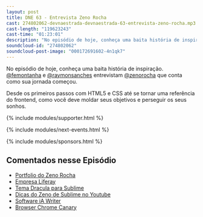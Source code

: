 ```yaml
---
layout: post
title: DNE 63 - Entrevista Zeno Rocha
cast: 274802062-devnaestrada-devnaestrada-63-entrevista-zeno-rocha.mp3
cast-length: "119623243"
cast-time: "01:23:01"
description: "No episódio de hoje, conheça uma baita história de inspiração. @femontanha e @raymonsanches entrevistam @zenorocha que conta como sua jornada começou."
soundcloud-id: "274802062"
soundcloud-post-image: "000172691602-4n1qk7"
---
```


No episódio de hoje, conheça uma baita história de inspiração. [@femontanha](http://twitter.com/femontanha) e [@raymonsanches](http://twitter.com/raymonsanches) entrevistam [@zenorocha](http://twitter.com/zenorocha) que conta como sua jornada começou.

Desde os primeiros passos com HTML5 e CSS até se tornar uma referência do frontend, como você deve moldar seus objetivos e perseguir os seus sonhos.

{% include modules/supporter.html %}

{% include modules/next-events.html %}

{% include modules/sponsors.html %}

<section class="post-links">
  <h2 class="post-links-title">Comentados nesse Episódio</h2>
  <ul>
    <li>
      <a href="http://zenorocha.com" target="_blank">Portfolio do Zeno Rocha</a>
    </li>
    <li>
      <a href="https://www.liferay.com" target="_blank">Empresa Liferay</a>
    </li>
    <li>
      <a href="https://zenorocha.com/dracula-theme/" target="_blank">Tema Dracula para Sublime</a>
    </li>
    <li>
      <a href="https://www.youtube.com/watch?v=Ms3Vsz7Jc3A" target="_blank">Dicas do Zeno de Sublime no Youtube</a>
    </li>
    <li>
      <a href="https://ia.net/writer" target="_blank">Software iA Writer</a>
    </li>
    <li>
      <a href="https://www.google.com.br/chrome/browser/canary.html" target="_blank">Browser Chrome Canary</a>
    </li>
  </ul>
</section>
